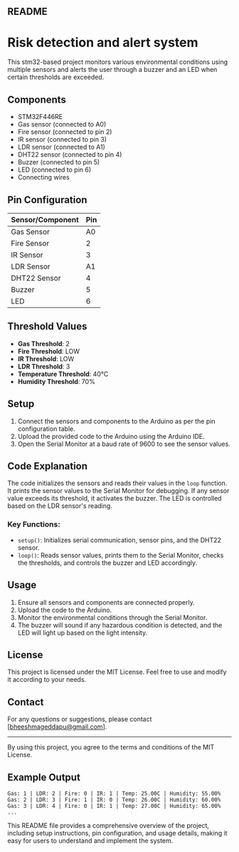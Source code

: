 ## README

# Risk detection and alert system

This stm32-based project monitors various environmental conditions using multiple sensors and alerts the user through a buzzer and an LED when certain thresholds are exceeded.

## Components
- STM32F446RE
- Gas sensor (connected to A0)
- Fire sensor (connected to pin 2)
- IR sensor (connected to pin 3)
- LDR sensor (connected to A1)
- DHT22 sensor (connected to pin 4)
- Buzzer (connected to pin 5)
- LED (connected to pin 6)
- Connecting wires

## Pin Configuration
| Sensor/Component | Pin           |
|------------------|---------------|
| Gas Sensor       | A0            |
| Fire Sensor      | 2             |
| IR Sensor        | 3             |
| LDR Sensor       | A1            |
| DHT22 Sensor     | 4             |
| Buzzer           | 5             |
| LED              | 6             |

## Threshold Values
- **Gas Threshold**: 2
- **Fire Threshold**: LOW
- **IR Threshold**: LOW
- **LDR Threshold**: 3
- **Temperature Threshold**: 40°C
- **Humidity Threshold**: 70%

## Setup
1. Connect the sensors and components to the Arduino as per the pin configuration table.
2. Upload the provided code to the Arduino using the Arduino IDE.
3. Open the Serial Monitor at a baud rate of 9600 to see the sensor values.

## Code Explanation
The code initializes the sensors and reads their values in the `loop` function. It prints the sensor values to the Serial Monitor for debugging. If any sensor value exceeds its threshold, it activates the buzzer. The LED is controlled based on the LDR sensor's reading.

### Key Functions:
- `setup()`: Initializes serial communication, sensor pins, and the DHT22 sensor.
- `loop()`: Reads sensor values, prints them to the Serial Monitor, checks the thresholds, and controls the buzzer and LED accordingly.

## Usage
1. Ensure all sensors and components are connected properly.
2. Upload the code to the Arduino.
3. Monitor the environmental conditions through the Serial Monitor.
4. The buzzer will sound if any hazardous condition is detected, and the LED will light up based on the light intensity.

## License
This project is licensed under the MIT License. Feel free to use and modify it according to your needs.

## Contact
For any questions or suggestions, please contact [bheeshmageddapu@gmail.com].

---

By using this project, you agree to the terms and conditions of the MIT License.

## Example Output
```
Gas: 1 | LDR: 2 | Fire: 0 | IR: 1 | Temp: 25.00C | Humidity: 55.00%
Gas: 2 | LDR: 3 | Fire: 1 | IR: 0 | Temp: 26.00C | Humidity: 60.00%
Gas: 3 | LDR: 4 | Fire: 0 | IR: 1 | Temp: 27.00C | Humidity: 65.00%
...
```

This README file provides a comprehensive overview of the project, including setup instructions, pin configuration, and usage details, making it easy for users to understand and implement the system.
